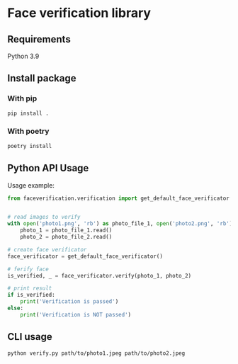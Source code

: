 # Face verification library

## Requirements

Python 3.9

## Install package

### With pip
```bash
pip install .
```

### With poetry
```bash
poetry install
```

## Python API Usage

Usage example:
```python
from faceverification.verification import get_default_face_verificator


# read images to verify
with open('photo1.png', 'rb') as photo_file_1, open('photo2.png', 'rb') as photo_file_2:
    photo_1 = photo_file_1.read()
    photo_2 = photo_file_2.read()

# create face verificator
face_verificator = get_default_face_verificator()

# ferify face
is_verified, _ = face_verificator.verify(photo_1, photo_2)

# print result
if is_verified:
    print('Verification is passed')
else:
    print('Verification is NOT passed')
```

## CLI usage

```bash
python verify.py path/to/photo1.jpeg path/to/photo2.jpeg
```